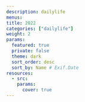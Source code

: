 ```yaml
---
description: dailylife
menus: 
title: 2022
categories: ["dailylife"]
weight: 2
params:
  featured: true
  private: false
  theme: dark
  sort_order: desc
  sort_by: Name # Exif.Date
resources:
  - src: 
    params:
      cover: true
---
```

